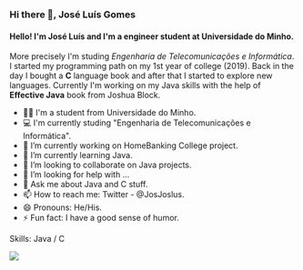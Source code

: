 ### Hi there 👋, José Luís Gomes
#### Hello! I'm José Luís and I'm a engineer student at Universidade do Minho. 
More precisely I'm studing *Engenharia de Telecomunicações e Informática*.
I started my programming path on my 1st year of college (2019). Back in the day  I bought a **C** language book and after that I started to explore new languages. 
Currently I'm working on my Java skills with the help of **Effective Java** book from Joshua Block. 

- 👨‍🎓 I'm a student from Universidade do Minho.
- 💻 I'm currently studing "Engenharia de Telecomunicações e Informática".
- 🔭 I’m currently working on HomeBanking College project.
- 🌱 I’m currently learning Java.
- 👯 I’m looking to collaborate on Java projects.
- 🤔 I’m looking for help with ...
- 💬 Ask me about Java and C stuff.
- 📫 How to reach me: Twitter - @JosJoslus. 
- 😄 Pronouns: He/His.
- ⚡ Fun fact: I have a good sense of humor.

Skills: Java / C

<img src= "https://github-readme-stats.vercel.app/api?username=joseluisgomes&&show_icons=true&title_color=ffffff&icon_color=bb2acf&text_color=daf7dc&bg_color=151515">
